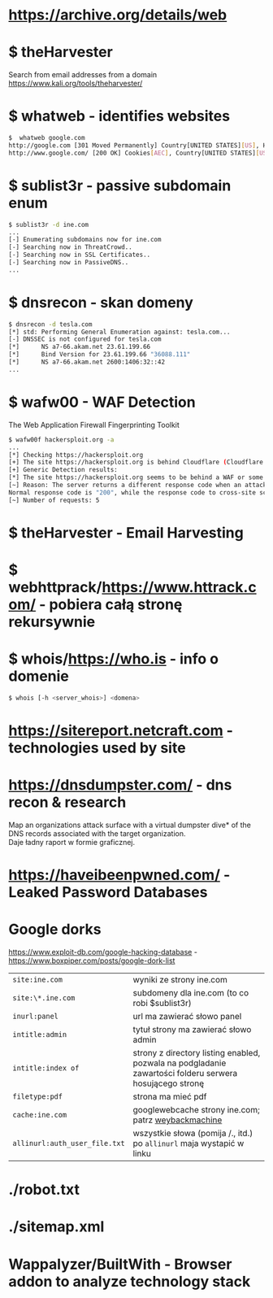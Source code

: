 # https://archive.org/details/web
# $ theHarvester
Search from email addresses from a domain
https://www.kali.org/tools/theharvester/



# $ whatweb - identifies websites

```bash
$  whatweb google.com
http://google.com [301 Moved Permanently] Country[UNITED STATES][US], HTTPServer[gws], IP[142.250.203.142], RedirectLocation[http://www.google.com/], Title[301 Moved], UncommonHeaders[content-security-policy-report-only], X-Frame-Options[SAMEORIGIN], X-XSS-Protection[0]
http://www.google.com/ [200 OK] Cookies[AEC], Country[UNITED STATES][US], HTML5, HTTPServer[gws], HttpOnly[AEC], IP[142.250.203.132], Script, Title[Google], UncommonHeaders[content-security-policy-report-only], X-Frame-Options[SAMEORIGIN], X-XSS-Protection[0]
```

# $ sublist3r - passive subdomain enum

```bash
$ sublist3r -d ine.com
...
[-] Enumerating subdomains now for ine.com
[-] Searching now in ThreatCrowd..
[-] Searching now in SSL Certificates..
[-] Searching now in PassiveDNS..
...
```

# $ dnsrecon - skan domeny

```bash
$ dnsrecon -d tesla.com
[*] std: Performing General Enumeration against: tesla.com...
[-] DNSSEC is not configured for tesla.com
[*]      NS a7-66.akam.net 23.61.199.66
[*]      Bind Version for 23.61.199.66 "36088.111"
[*]      NS a7-66.akam.net 2600:1406:32::42
...
```

# $ wafw00 - WAF Detection

The Web Application Firewall Fingerprinting Toolkit

```bash
$ wafw00f hackersploit.org -a
...
[*] Checking https://hackersploit.org
[+] The site https://hackersploit.org is behind Cloudflare (Cloudflare Inc.) and/or LiteSpeed (LiteSpeed Technologies) WAF.
[+] Generic Detection results:
[*] The site https://hackersploit.org seems to be behind a WAF or some sort of security solution
[~] Reason: The server returns a different response code when an attack string is used.
Normal response code is "200", while the response code to cross-site scripting attack is "403"
[~] Number of requests: 5
```

# $ theHarvester - Email Harvesting

# $ webhttprack/https://www.httrack.com/ - pobiera całą stronę rekursywnie

# $ whois/https://who.is - info o domenie
```bash
$ whois [-h <server_whois>] <domena>
```

# https://sitereport.netcraft.com - technologies used by site

# https://dnsdumpster.com/ - dns recon & research

Map an organizations attack surface with a virtual dumpster dive\* of the DNS records associated with the target organization.  
Daje ładny raport w formie graficznej.

# https://haveibeenpwned.com/ - Leaked Password Databases

# Google dorks 

https://www.exploit-db.com/google-hacking-database -
https://www.boxpiper.com/posts/google-dork-list

|                               |                                                                                                         |
| ----------------------------- | ------------------------------------------------------------------------------------------------------- |
| `site:ine.com`                | wyniki ze strony ine.com                                                                                |
| `site:\*.ine.com`             | subdomeny dla ine.com (to co robi $sublist3r)                                                           |
| `inurl:panel`                 | url ma zawierać słowo panel                                                                             |
| `intitle:admin`               | tytuł strony ma zawierać słowo admin                                                                    |
| `intitle:index of`            | strony z directory listing enabled, pozwala na podgladanie zawartości folderu serwera hosującego stronę |
| `filetype:pdf`                | strona ma mieć pdf                                                                                      |
| `cache:ine.com`               | googlewebcache strony ine.com; patrz [weybackmachine](https://archive.org/web/)                         |
| `allinurl:auth_user_file.txt` | wszystkie słowa (pomija /., itd.) po `allinurl` maja wystapić w linku                                   |

# ./robot.txt

# ./sitemap.xml

# Wappalyzer/BuiltWith - Browser addon to analyze technology stack
